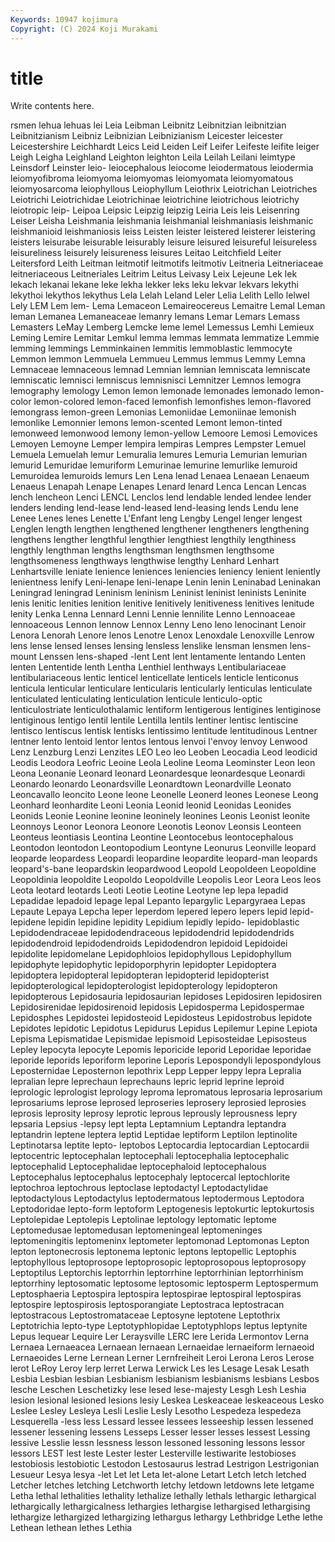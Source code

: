 ```yaml
---
Keywords: 10947 kojimura
Copyright: (C) 2024 Koji Murakami
---
```


# title

Write contents here.



rsmen lehua lehuas lei Leia
Leibman Leibnitz Leibnitzian leibnitzian Leibnitzianism Leibniz Leibnizian Leibnizianism Leicester leicester
Leicestershire Leichhardt Leics Leid Leiden Leif Leifer Leifeste leifite leiger
Leigh Leigha Leighland Leighton leighton Leila Leilah Leilani leimtype Leinsdorf
Leinster leio- leiocephalous leiocome leiodermatous leiodermia leiomyofibroma leiomyoma leiomyomas leiomyomata
leiomyomatous leiomyosarcoma leiophyllous Leiophyllum Leiothrix Leiotrichan Leiotriches Leiotrichi Leiotrichidae Leiotrichinae
leiotrichine leiotrichous leiotrichy leiotropic leip- Leipoa Leipsic Leipzig leipzig Leiria
Leis leis Leisenring Leiser Leisha Leishmania leishmania leishmanial leishmaniasis leishmanic
leishmanioid leishmaniosis leiss Leisten leister leistered leisterer leistering leisters leisurabe
leisurable leisurably leisure leisured leisureful leisureless leisureliness leisurely leisureness leisures
Leitao Leitchfield Leiter Leitersford Leith Leitman leitmotif leitmotifs leitmotiv Leitneria
Leitneriaceae leitneriaceous Leitneriales Leitrim Leitus Leivasy Leix Lejeune Lek lek
lekach lekanai lekane leke lekha lekker leks leku lekvar lekvars
lekythi lekythoi lekythos lekythus Lela Lelah Leland Leler Lelia Lelith
Lello lelwel Lely LEM Lem lem- Lema Lemaceon Lemaireocereus Lemaitre
Lemal Leman leman Lemanea Lemaneaceae lemanry lemans Lemar Lemars Lemass
Lemasters LeMay Lemberg Lemcke leme lemel Lemessus Lemhi Lemieux Leming
Lemire Lemitar Lemkul lemma lemmas lemmata lemmatize Lemmie lemming lemmings
Lemminkainen lemmitis lemmoblastic lemmocyte Lemmon lemmon Lemmuela Lemmueu Lemmus lemmus
Lemmy Lemna Lemnaceae lemnaceous lemnad Lemnian lemnian lemniscata lemniscate lemniscatic
lemnisci lemniscus lemnisnisci Lemnitzer Lemnos lemogra lemography lemology Lemon lemon
lemonade lemonades lemonado lemon-color lemon-colored lemon-faced lemonfish lemonfishes lemon-flavored lemongrass
lemon-green Lemonias Lemoniidae Lemoniinae lemonish lemonlike Lemonnier lemons lemon-scented Lemont
lemon-tinted lemonweed lemonwood lemony lemon-yellow Lemoore Lemosi Lemovices Lemoyen Lemoyne
Lemper lempira lempiras Lempres Lempster Lemuel Lemuela Lemuelah lemur Lemuralia
lemures Lemuria Lemurian lemurian lemurid Lemuridae lemuriform Lemurinae lemurine lemurlike
lemuroid Lemuroidea lemuroids lemurs Len Lena lenad Lenaea Lenaean Lenaeum
Lenaeus Lenapah Lenape Lenapes Lenard lenard Lenca Lencan Lencas lench
lencheon Lenci LENCL Lenclos lend lendable lended lendee lender lenders
lending lend-lease lend-leased lend-leasing lends Lendu lene Lenee Lenes lenes
Lenette L'Enfant leng Lengby Lengel lenger lengest Lenglen length lengthen
lengthened lengthener lengtheners lengthening lengthens lengther lengthful lengthier lengthiest lengthily
lengthiness lengthly lengthman lengths lengthsman lengthsmen lengthsome lengthsomeness lengthways lengthwise
lengthy Lenhard Lenhart Lenhartsville leniate lenience leniences leniencies leniency lenient
leniently lenientness lenify Leni-lenape leni-lenape Lenin lenin Leninabad Leninakan Leningrad
leningrad Leninism leninism Leninist leninist leninists Leninite lenis lenitic lenities
lenition lenitive lenitively lenitiveness lenitives lenitude lenity Lenka Lenna Lennard
Lenni Lennie lennilite Lenno Lennoaceae lennoaceous Lennon lennow Lennox Lenny
Leno leno lenocinant Lenoir Lenora Lenorah Lenore lenos Lenotre Lenox
Lenoxdale Lenoxville Lenrow lens lense lensed lenses lensing lensless lenslike
lensman lensmen lens-mount Lenssen lens-shaped -lent Lent lent lentamente lentando
Lenten lenten Lententide lenth Lentha Lenthiel lenthways Lentibulariaceae lentibulariaceous lentic
lenticel lenticellate lenticels lenticle lenticonus lenticula lenticular lenticulare lenticularis lenticularly
lenticulas lenticulate lenticulated lenticulating lenticulation lenticule lenticulo-optic lenticulostriate lenticulothalamic lentiform
lentigerous lentigines lentiginose lentiginous lentigo lentil lentile Lentilla lentils lentiner
lentisc lentiscine lentisco lentiscus lentisk lentisks lentissimo lentitude lentitudinous Lentner
lentner lento lentoid lentor lentos lentous lenvoi l'envoy lenvoy Lenwood
Lenz Lenzburg Lenzi Lenzites LEO Leo leo Leoben Leocadia Leod
leodicid Leodis Leodora Leofric Leoine Leola Leoline Leoma Leominster Leon
leon Leona Leonanie Leonard leonard Leonardesque leonardesque Leonardi Leonardo leonardo
Leonardsville Leonardtown Leonardville Leonato Leoncavallo leoncito Leone leone Leonelle Leonerd
leones Leonese Leong Leonhard leonhardite Leoni Leonia Leonid leonid Leonidas
Leonides Leonids Leonie Leonine leonine leoninely leonines Leonis Leonist leonite
Leonnoys Leonor Leonora Leonore Leonotis Leonov Leonsis Leonteen Leonteus leontiasis
Leontina Leontine Leontocebus leontocephalous Leontodon leontodon Leontopodium Leontyne Leonurus Leonville
leopard leoparde leopardess Leopardi leopardine leopardite leopard-man leopards leopard's-bane leopardskin
leopardwood Leopold Leopoldeen Leopoldine Leopoldinia leopoldite Leopoldo Leopoldville Leopolis Leor
Leora Leos leos Leota leotard leotards Leoti Leotie Leotine Leotyne
lep lepa lepadid Lepadidae lepadoid lepage lepal Lepanto lepargylic Lepargyraea
Lepas Lepaute Lepaya Lepcha leper leperdom lepered lepero lepers lepid
lepid- lepidene lepidin lepidine lepidity Lepidium lepidly lepido- lepidoblastic Lepidodendraceae
lepidodendraceous lepidodendrid lepidodendrids lepidodendroid lepidodendroids Lepidodendron lepidoid Lepidoidei lepidolite lepidomelane
Lepidophloios lepidophyllous Lepidophyllum lepidophyte lepidophytic lepidoporphyrin lepidopter Lepidoptera lepidoptera lepidopteral
lepidopteran lepidopterid lepidopterist lepidopterological lepidopterologist lepidopterology lepidopteron lepidopterous Lepidosauria lepidosaurian
lepidoses Lepidosiren lepidosiren Lepidosirenidae lepidosirenoid lepidosis Lepidosperma Lepidospermae Lepidosphes Lepidostei
lepidosteoid Lepidosteus Lepidostrobus lepidote Lepidotes lepidotic Lepidotus Lepidurus Lepidus Lepilemur
Lepine Lepiota Lepisma Lepismatidae Lepismidae lepismoid Lepisosteidae Lepisosteus Lepley lepocyta
lepocyte Lepomis leporicide leporid Leporidae leporidae leporide leporids leporiform leporine
Leporis Lepospondyli lepospondylous Leposternidae Leposternon lepothrix Lepp Lepper leppy lepra
Lepralia lepralian lepre leprechaun leprechauns lepric leprid leprine leproid leprologic
leprologist leprology leproma lepromatous leprosaria leprosarium leprosariums leprose leprosed leproseries
leprosery leprosied leprosies leprosis leprosity leprosy leprotic leprous leprously leprousness
lepry lepsaria Lepsius -lepsy lept lepta Leptamnium Leptandra leptandra leptandrin
leptene leptera leptid Leptidae leptiform Leptilon leptinolite Leptinotarsa leptite lepto-
leptobos Leptocardia leptocardian Leptocardii leptocentric leptocephalan leptocephali leptocephalia leptocephalic leptocephalid
Leptocephalidae leptocephaloid leptocephalous Leptocephalus leptocephalus leptocephaly leptocercal leptochlorite leptochroa leptochrous
leptoclase leptodactyl Leptodactylidae leptodactylous Leptodactylus leptodermatous leptodermous Leptodora Leptodoridae lepto-form
leptoform Leptogenesis leptokurtic leptokurtosis Leptolepidae Leptolepis Leptolinae leptology leptomatic leptome
Leptomedusae leptomedusan leptomeningeal leptomeninges leptomeningitis leptomeninx leptometer leptomonad Leptomonas Lepton
lepton leptonecrosis leptonema leptonic leptons leptopellic Leptophis leptophyllous leptoprosope leptoprosopic
leptoprosopous leptoprosopy Leptoptilus Leptorchis leptorrhin leptorrhine leptorrhinian leptorrhinism leptorrhiny leptosomatic
leptosome leptosomic leptosperm Leptospermum Leptosphaeria Leptospira leptospira leptospirae leptospiral leptospiras
leptospire leptospirosis leptosporangiate Leptostraca leptostracan leptostracous Leptostromataceae Leptosyne leptotene Leptothrix
Leptotrichia lepto-type Leptotyphlopidae Leptotyphlops leptus leptynite Lepus lequear Lequire Ler
Leraysville LERC lere Lerida Lermontov Lerna Lernaea Lernaeacea Lernaean lernaean
Lernaeidae lernaeiform lernaeoid Lernaeoides Lerne Lernean Lerner Lernfreiheit Leroi Lerona
Leros Lerose lerot LeRoy Leroy lerp lerret Lerwa Lerwick Les
les Lesage Lesak Lesath Lesbia Lesbian lesbian Lesbianism lesbianism lesbianisms
lesbians Lesbos lesche Leschen Leschetizky lese lesed lese-majesty Lesgh Lesh
Leshia lesion lesional lesioned lesions lesiy Leskea Leskeaceae leskeaceous Lesko
Leslee Lesley Lesleya Lesli Leslie Lesly Lesotho Lespedeza lespedeza Lesquerella
-less less Lessard lessee lessees lesseeship lessen lessened lessener lessening
lessens Lesseps Lesser lesser lesses lessest Lessing lessive Lesslie lessn
lessness lesson lessoned lessoning lessons lessor lessors LEST lest leste
Lester lester Lesterville lestiwarite lestobioses lestobiosis lestobiotic Lestodon Lestosaurus lestrad
Lestrigon Lestrigonian Lesueur Lesya lesya -let Let let Leta let-alone
Letart Letch letch letched Letcher letches letching Letchworth letchy letdown
letdowns lete letgame Letha lethal lethalities lethality lethalize lethally lethals
lethargic lethargical lethargically lethargicalness lethargies lethargise lethargised lethargising lethargize lethargized
lethargizing lethargus lethargy Lethbridge Lethe lethe Lethean lethean lethes Lethia
